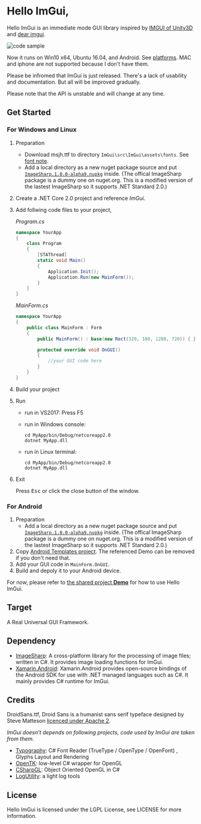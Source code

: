 Hello ImGui,
=====

Hello ImGui is an immediate mode GUI library inspired by [IMGUI of Unity3D](https://docs.unity3d.com/Manual/GUIScriptingGuide.html) and [dear imgui](https://github.com/ocornut/imgui).

![code sample](https://raw.githubusercontent.com/wiki/zwcloud/imgui/images/code_sample.png)

Now it runs on Win10 x64, Ubuntu 16.04, and Android. See [platforms](https://github.com/zwcloud/ImGui/wiki/Platforms). MAC and iphone are not supported because I don't have them.

Please be infromed that ImGui is just released. There's a lack of usability and documentation. But all will be improved gradually.

Please note that the API is unstable and will change at any time.

## Get Started

### For Windows and Linux

1. Preparation
    * Download msjh.ttf to directory `ImGui\src\ImGui\assets\fonts`. See [font note](https://github.com/zwcloud/ImGui/blob/master/src/ImGui/assets/fonts/ReadMe.md).
    * Add a local directory as a new nuget package source and put [`ImageSharp.1.0.0-alpha9.nupkg`](https://github.com/zwcloud/ImGui/blob/master/packages/ImageSharp.1.0.0-alpha9/ImageSharp.1.0.0-alpha9.nupkg) inside. (The offical ImageSharp package is a dummy one on nuget.org. This is a modified version of the lastest ImageSharp so it supports .NET Standard 2.0.)

2. Create a .NET Core 2.0 project and reference _ImGui_.

3. Add follwing code files to your project,

    *Program.cs*
    ```C#
    namespace YourApp
    {
        class Program
        {
            [STAThread]
            static void Main()
            {
                Application.Init();
                Application.Run(new MainForm());
            }
        }
    }
    ```

    *MainForm.cs*
    ```C#
    namespace YourApp
    {
        public class MainForm : Form
        {
            public MainForm() : base(new Rect(320, 180, 1280, 720)) { }

            protected override void OnGUI()
            {
                //your GUI code here
            }
        }
    }
    ```

4. Build your project

5. Run
    * run in VS2017: Press F5
    * run in Windows console:

        ```
        cd MyApp/bin/Debug/netcoreapp2.0
        dotnet MyApp.dll
       ```
    * run in Linux terminal:

        ```
        cd MyApp/bin/Debug/netcoreapp2.0
        dotnet MyApp.dll
       ```

6. Exit

    Press <kbd>Esc</kbd> or click the close button of the window.

### For Android

1. Preparation
    * Add a local directory as a new nuget package source and put [`ImageSharp.1.0.0-alpha9.nupkg`](https://github.com/zwcloud/ImGui/blob/master/packages/ImageSharp.1.0.0-alpha9/ImageSharp.1.0.0-alpha9.nupkg) inside. (The offical ImageSharp package is a dummy one on nuget.org. This is a modified version of the lastest ImageSharp so it supports .NET Standard 2.0.)
2. Copy [Android Templates project](https://github.com/zwcloud/ImGui/tree/master/templates/AndroidTemplate). The referenced Demo can be removed if you don't need that.
3. Add your GUI code in `MainForm.OnGUI`.
4. Build and depoly it to your Android device.

For now, please refer to [the shared project __Demo__](https://github.com/zwcloud/ImGui/tree/master/templates/Demo) for how to use Hello ImGui.

## Target

A Real Universal GUI Framework.

## Dependency

* [ImageSharp](https://github.com/SixLabors/ImageSharp): A cross-platform library for the processing of image files; written in C#. It provides image loading functions for ImGui.
* [Xamarin.Android](https://github.com/xamarin/xamarin-android): Xamarin.Android provides open-source bindings of the Android SDK for use with .NET managed languages such as C#. It mainly provides C# runtime for ImGui.

## Credits

DroidSans.ttf, Droid Sans is a humanist sans serif typeface designed by Steve Matteson [licenced under Apache 2](https://github.com/google/fonts/blob/master/apache/droidsans/LICENSE.txt).

*ImGui doesn't depends on following projects, code used by ImGui are taken from them.*

* [Typography](https://github.com/LayoutFarm/Typography): C# Font Reader (TrueType / OpenType / OpenFont) , Glyphs Layout and Rendering
* [OpenTK](https://github.com/opentk/opentk): low-level C# wrapper for OpenGL
* [CSharpGL](https://github.com/bitzhuwei/CSharpGL): Object Oriented OpenGL in C#
* [LogUtility](https://github.com/Ivony/LogUtility): a light log tools

## License

Hello ImGui is licensed under the LGPL License, see LICENSE for more information.
